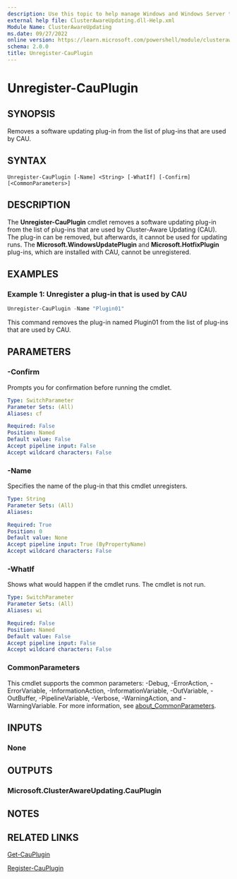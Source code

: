 ```yaml
---
description: Use this topic to help manage Windows and Windows Server technologies with Windows PowerShell.
external help file: ClusterAwareUpdating.dll-Help.xml
Module Name: ClusterAwareUpdating
ms.date: 09/27/2022
online version: https://learn.microsoft.com/powershell/module/clusterawareupdating/unregister-cauplugin?view=windowsserver2022-ps&wt.mc_id=ps-gethelp
schema: 2.0.0
title: Unregister-CauPlugin
---
```


# Unregister-CauPlugin

## SYNOPSIS
Removes a software updating plug-in from the list of plug-ins that are used by CAU.

## SYNTAX

```
Unregister-CauPlugin [-Name] <String> [-WhatIf] [-Confirm] [<CommonParameters>]
```

## DESCRIPTION
The **Unregister-CauPlugin** cmdlet removes a software updating plug-in from the list of plug-ins
that are used by Cluster-Aware Updating (CAU). The plug-in can be removed, but afterwards, it cannot
be used for updating runs. The **Microsoft.WindowsUpdatePlugin** and **Microsoft.HotfixPlugin**
plug-ins, which are installed with CAU, cannot be unregistered.

## EXAMPLES

### Example 1: Unregister a plug-in that is used by CAU
```powershell
Unregister-CauPlugin -Name "Plugin01"
```

This command removes the plug-in named Plugin01 from the list of plug-ins that are used by CAU.

## PARAMETERS

### -Confirm
Prompts you for confirmation before running the cmdlet.

```yaml
Type: SwitchParameter
Parameter Sets: (All)
Aliases: cf

Required: False
Position: Named
Default value: False
Accept pipeline input: False
Accept wildcard characters: False
```

### -Name
Specifies the name of the plug-in that this cmdlet unregisters.

```yaml
Type: String
Parameter Sets: (All)
Aliases: 

Required: True
Position: 0
Default value: None
Accept pipeline input: True (ByPropertyName)
Accept wildcard characters: False
```

### -WhatIf
Shows what would happen if the cmdlet runs.
The cmdlet is not run.

```yaml
Type: SwitchParameter
Parameter Sets: (All)
Aliases: wi

Required: False
Position: Named
Default value: False
Accept pipeline input: False
Accept wildcard characters: False
```

### CommonParameters
This cmdlet supports the common parameters: -Debug, -ErrorAction, -ErrorVariable,
-InformationAction, -InformationVariable, -OutVariable, -OutBuffer, -PipelineVariable, -Verbose,
-WarningAction, and -WarningVariable. For more information, see
[about_CommonParameters](https://go.microsoft.com/fwlink/?LinkID=113216).

## INPUTS

### None

## OUTPUTS

### Microsoft.ClusterAwareUpdating.CauPlugin

## NOTES

## RELATED LINKS

[Get-CauPlugin](./Get-CauPlugin.md)

[Register-CauPlugin](./Register-CauPlugin.md)

